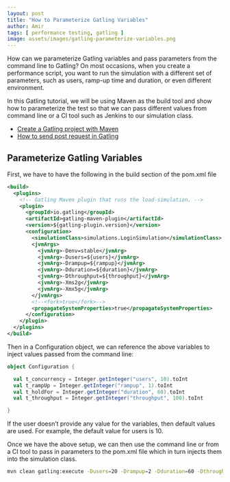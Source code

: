 ```yaml
---
layout: post
title: "How to Parameterize Gatling Variables"
author: Amir
tags: [ performance testing, gatling ]
image: assets/images/gatling-parameterize-variables.png
---
```


How can we parameterize Gatling variables and pass parameters from the command line to Gatling? On most occasions, when you create a performance script, you want to run the simulation with a different set of parameters, such as users, ramp-up time and duration, or even different environment.

In this Gatling tutorial, we will be using Maven as the build tool and show how to parameterize the test so that we can pass different values from command line or a CI tool such as Jenkins to our simulation class.

* [Create a Gatling project with Maven](/performance-testing-gatling-maven-scala/)
* [How to send post request in Gatling](/gatling-random-post-request/)

## Parameterize Gatling Variables

First, we have to have the following in the build section of the pom.xml file

```xml
<build>
  <plugins>
    <!-- Gatling Maven plugin that runs the load-simulation. -->
    <plugin>
      <groupId>io.gatling</groupId>
      <artifactId>gatling-maven-plugin</artifactId>
      <version>${gatling-plugin.version}</version>
      <configuration>
        <simulationClass>simulations.LoginSimulation</simulationClass>
        <jvmArgs>
          <jvmArg>-Denv=stable</jvmArg>
          <jvmArg>-Dusers=${users}</jvmArg>
          <jvmArg>-Drampup=${rampup}</jvmArg>
          <jvmArg>-Dduration=${duration}</jvmArg>
          <jvmArg>-Dthroughput=${throughput}</jvmArg>
          <jvmArg>-Xms2g</jvmArg>
          <jvmArg>-Xmx5g</jvmArg>
        </jvmArgs>
        <!--<fork>true</fork>-->
        <propagateSystemProperties>true</propagateSystemProperties>
      </configuration>
    </plugin>
  </plugins>
</build>
```

Then in a Configuration object, we can reference the above variables to inject values passed from the command line:

```scala
object Configuration {

  val t_concurrency = Integer.getInteger("users", 10).toInt
  val t_rampUp = Integer.getInteger("rampup", 1).toInt
  val t_holdFor = Integer.getInteger("duration", 60).toInt
  val t_throughput = Integer.getInteger("throughput", 100).toInt

}
```

If the user doesn’t provide any value for the variables, then default values are used. For example, the default value for users is 10.

Once we have the above setup, we can then use the command line or from a CI tool to pass in parameters to the pom.xml file which in turn injects them into the simulation class.

```bash
mvn clean gatling:execute -Dusers=20 -Drampup=2 -Dduration=60 -Dthroughput=100
```